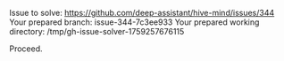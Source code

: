 Issue to solve: https://github.com/deep-assistant/hive-mind/issues/344
Your prepared branch: issue-344-7c3ee933
Your prepared working directory: /tmp/gh-issue-solver-1759257676115

Proceed.